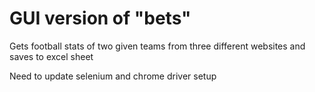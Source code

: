 # GUI version of "bets"
Gets football stats of two given teams from three different websites and saves to excel sheet


Need to update selenium and chrome driver setup

